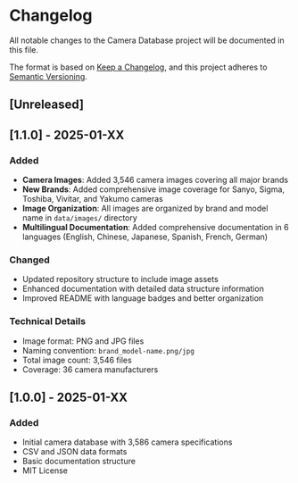 # Changelog

All notable changes to the Camera Database project will be documented in this file.

The format is based on [Keep a Changelog](https://keepachangelog.com/en/1.0.0/),
and this project adheres to [Semantic Versioning](https://semver.org/spec/v2.0.0.html).

## [Unreleased]

## [1.1.0] - 2025-01-XX

### Added
- **Camera Images**: Added 3,546 camera images covering all major brands
- **New Brands**: Added comprehensive image coverage for Sanyo, Sigma, Toshiba, Vivitar, and Yakumo cameras
- **Image Organization**: All images are organized by brand and model name in `data/images/` directory
- **Multilingual Documentation**: Added comprehensive documentation in 6 languages (English, Chinese, Japanese, Spanish, French, German)

### Changed
- Updated repository structure to include image assets
- Enhanced documentation with detailed data structure information
- Improved README with language badges and better organization

### Technical Details
- Image format: PNG and JPG files
- Naming convention: `brand_model-name.png/jpg`
- Total image count: 3,546 files
- Coverage: 36 camera manufacturers

## [1.0.0] - 2025-01-XX

### Added
- Initial camera database with 3,586 camera specifications
- CSV and JSON data formats
- Basic documentation structure
- MIT License 